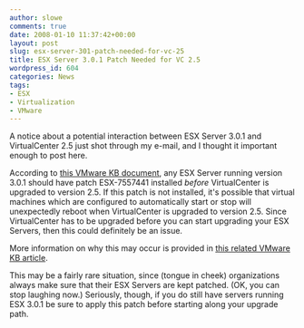 ```yaml
---
author: slowe
comments: true
date: 2008-01-10 11:37:42+00:00
layout: post
slug: esx-server-301-patch-needed-for-vc-25
title: ESX Server 3.0.1 Patch Needed for VC 2.5
wordpress_id: 604
categories: News
tags:
- ESX
- Virtualization
- VMware
---
```


A notice about a potential interaction between ESX Server 3.0.1 and VirtualCenter 2.5 just shot through my e-mail, and I thought it important enough to post here.

According to [this VMware KB document](http://kb.vmware.com/selfservice/microsites/search.do?language=en_US&cmd=displayKC&externalId=1003401), any ESX Server running version 3.0.1 should have patch ESX-7557441 installed _before_ VirtualCenter is upgraded to version 2.5. If this patch is not installed, it's possible that virtual machines which are configured to automatically start or stop will unexpectedly reboot when VirtualCenter is upgraded to version 2.5. Since VirtualCenter has to be upgraded before you can start upgrading your ESX Servers, then this could definitely be an issue.

More information on why this may occur is provided in [this related VMware KB article](http://kb.vmware.com/selfservice/microsites/search.do?language=en_US&cmd=displayKC&externalId=7557441).

This may be a fairly rare situation, since (tongue in cheek) organizations always make sure that their ESX Servers are kept patched. (OK, you can stop laughing now.) Seriously, though, if you do still have servers running ESX 3.0.1 be sure to apply this patch before starting along your upgrade path.
